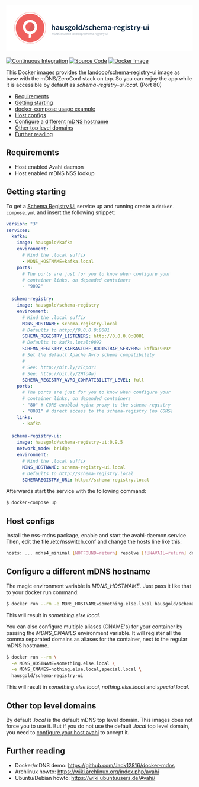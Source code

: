 ![mDNS enabled landoop/schema-registry-ui](https://raw.githubusercontent.com/hausgold/docker-schema-registry-ui/master/docs/assets/project.png)

[![Continuous Integration](https://github.com/hausgold/docker-schema-registry-ui/actions/workflows/package.yml/badge.svg?branch=master)](https://github.com/hausgold/docker-schema-registry-ui/actions/workflows/package.yml)
[![Source Code](https://img.shields.io/badge/source-on%20github-blue.svg)](https://github.com/hausgold/docker-schema-registry-ui)
[![Docker Image](https://img.shields.io/badge/image-on%20docker%20hub-blue.svg)](https://hub.docker.com/r/hausgold/schema-registry-ui/)

This Docker images provides the [landoop/schema-registry-ui](https://hub.docker.com/r/landoop/schema-registry-ui/) image as base
with the mDNS/ZeroConf stack on top. So you can enjoy the app
while it is accessible by default as *schema-registry-ui.local*. (Port 80)

- [Requirements](#requirements)
- [Getting starting](#getting-starting)
- [docker-compose usage example](#docker-compose-usage-example)
- [Host configs](#host-configs)
- [Configure a different mDNS hostname](#configure-a-different-mdns-hostname)
- [Other top level domains](#other-top-level-domains)
- [Further reading](#further-reading)

## Requirements

* Host enabled Avahi daemon
* Host enabled mDNS NSS lookup

## Getting starting

To get a [Schema Registry UI](https://github.com/Landoop/schema-registry-ui)
service up and running create a `docker-compose.yml` and insert the following
snippet:

```yaml
version: "3"
services:
  kafka:
    image: hausgold/kafka
    environment:
      # Mind the .local suffix
      - MDNS_HOSTNAME=kafka.local
    ports:
      # The ports are just for you to know when configure your
      # container links, on depended containers
      - "9092"

  schema-registry:
    image: hausgold/schema-registry
    environment:
      # Mind the .local suffix
      MDNS_HOSTNAME: schema-registry.local
      # Defaults to http://0.0.0.0:8081
      SCHEMA_REGISTRY_LISTENERS: http://0.0.0.0:8081
      # Defaults to kafka.local:9092
      SCHEMA_REGISTRY_KAFKASTORE_BOOTSTRAP_SERVERS: kafka:9092
      # Set the default Apache Avro schema compatibility
      #
      # See: http://bit.ly/2TcpoY1
      # See: http://bit.ly/2Hfo4wj
      SCHEMA_REGISTRY_AVRO_COMPATIBILITY_LEVEL: full
    ports:
      # The ports are just for you to know when configure your
      # container links, on depended containers
      - "80" # CORS-enabled nginx proxy to the schema-registry
      - "8081" # direct access to the schema-registry (no CORS)
    links:
      - kafka

  schema-registry-ui:
    image: hausgold/schema-registry-ui:0.9.5
    network_mode: bridge
    environment:
      # Mind the .local suffix
      MDNS_HOSTNAME: schema-registry-ui.local
      # Defaults to http://schema-registry.local
      SCHEMAREGISTRY_URL: http://schema-registry.local
```

Afterwards start the service with the following command:

```bash
$ docker-compose up
```

## Host configs

Install the nss-mdns package, enable and start the avahi-daemon.service. Then,
edit the file /etc/nsswitch.conf and change the hosts line like this:

```bash
hosts: ... mdns4_minimal [NOTFOUND=return] resolve [!UNAVAIL=return] dns ...
```

## Configure a different mDNS hostname

The magic environment variable is *MDNS_HOSTNAME*. Just pass it like that to
your docker run command:

```bash
$ docker run --rm -e MDNS_HOSTNAME=something.else.local hausgold/schema-registry-ui
```

This will result in *something.else.local*.

You can also configure multiple aliases (CNAME's) for your container by
passing the *MDNS_CNAMES* environment variable. It will register all the comma
separated domains as aliases for the container, next to the regular mDNS
hostname.

```bash
$ docker run --rm \
  -e MDNS_HOSTNAME=something.else.local \
  -e MDNS_CNAMES=nothing.else.local,special.local \
  hausgold/schema-registry-ui
```

This will result in *something.else.local*, *nothing.else.local* and
*special.local*.

## Other top level domains

By default *.local* is the default mDNS top level domain. This images does not
force you to use it. But if you do not use the default *.local* top level
domain, you need to [configure your host avahi][custom_mdns] to accept it.

## Further reading

* Docker/mDNS demo: https://github.com/Jack12816/docker-mdns
* Archlinux howto: https://wiki.archlinux.org/index.php/avahi
* Ubuntu/Debian howto: https://wiki.ubuntuusers.de/Avahi/

[custom_mdns]: https://wiki.archlinux.org/index.php/avahi#Configuring_mDNS_for_custom_TLD
